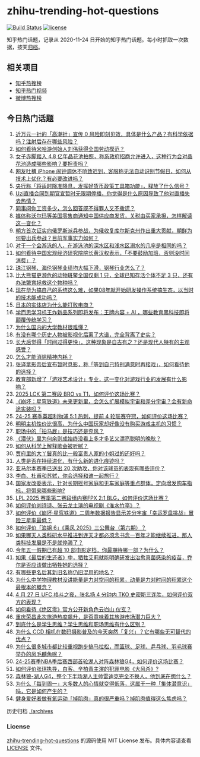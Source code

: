 # zhihu-trending-hot-questions

[![Build Status](https://github.com/justjavac/zhihu-trending-hot-questions/workflows/ci/badge.svg?branch=master)](https://github.com/justjavac/zhihu-trending-hot-questions/actions)
[![license](https://img.shields.io/github/license/justjavac/zhihu-trending-hot-questions)](https://github.com/justjavac/zhihu-trending-hot-questions/blob/master/LICENSE)

知乎热门话题，记录从 2020-11-24
日开始的知乎热门话题。每小时抓取一次数据，按天[归档](./archives)。

## 相关项目

- [知乎热搜榜](https://github.com/justjavac/zhihu-trending-top-search)
- [知乎热门视频](https://github.com/justjavac/zhihu-trending-hot-video)
- [微博热搜榜](https://github.com/justjavac/weibo-trending-hot-search)

## 今日热门话题

<!-- BEGIN -->
<!-- 最后更新时间 Tue Apr 29 2025 07:07:59 GMT+0800 (China Standard Time) -->

1. [近万元一针的「高潮针」宣传 0 风险即刻见效，具体是什么产品？有科学依据吗？注射后存在哪些风险？](https://www.zhihu.com/question/1900153737814697500)
1. [如何看待米哈游创始人刘伟获得全国劳动模范？](https://www.zhihu.com/question/1900302764250207000)
1. [女子赤脚踏入 4.8 亿年晶花池拍照，称系政府招商允许进入，这种行为会对晶花池造成哪些影响？要担责吗？](https://www.zhihu.com/question/1900119661791634200)
1. [网友吐槽 iPhone 闹钟调休不响致迟到，客服称无法自动识别节假日，如何从技术上优化？有必要改进吗？](https://www.zhihu.com/question/1899826576629130200)
1. [央行称「将适时降准降息，发挥好货币政策工具箱功能」，释放了什么信号？](https://www.zhihu.com/question/1900148634365986000)
1. [Uzi直播合同到期官宣暂时无限期停播，你觉得是什么原因导致了他对直播失去热情？](https://www.zhihu.com/question/1900132696203695600)
1. [同事问你工资多少，怎么回答既不得罪人又不撒谎？](https://www.zhihu.com/question/1899126585363267800)
1. [媒体称沃尔玛等美国零售商通知中国供应商发货，关税由买家承担，怎样解读这一变化？](https://www.zhihu.com/question/1899606299152487400)
1. [朝方首次证实向俄罗斯派兵参战，为俄收复库尔斯克州作出重大贡献，朝鲜为何要出兵参战？目前军事实力如何？](https://www.zhihu.com/question/1900129061226907100)
1. [对于一个会游泳的人，在游泳池的深水区和浅水区溺水的几率是相同的吗？](https://www.zhihu.com/question/21383820)
1. [如何看待中国宏观经济研究院院长黄汉权表示，「不要鼓励加班，否则没时间消费」？](https://www.zhihu.com/question/1899825409241093600)
1. [珠江钢琴、海伦钢琴业绩均大幅下滑，钢琴行业怎么了？](https://www.zhihu.com/question/1900137990124168700)
1. [比大熊猫更濒危的动物斑鳖全国仅剩 1 只，全球已知存活个体不足 3 只，还有办法繁育拯救这个物种吗？](https://www.zhihu.com/question/1899555786608304600)
1. [现在华为搞自己的系统这么难，如果08年就开始研发操作系统搞生态，以当时的技术能成功吗？](https://www.zhihu.com/question/1897499905087473000)
1. [日本的实体店为什么能打败电商？](https://www.zhihu.com/question/584328264)
1. [学而思学习机王炸新品系列即将发布：王牌内容 + AI ，哪些教育黑科技即将颠覆传统学习？](https://www.zhihu.com/question/1899764903826415600)
1. [为什么国内的大学教材很难懂？](https://www.zhihu.com/question/298180100)
1. [有没有哪个历史人物被影视化后离了大谱，完全背离了史实？](https://www.zhihu.com/question/658757009)
1. [长大后觉得「时间过得更快」，这种现象是自古有之？还是现代人特有的主观感受？](https://www.zhihu.com/question/1898317934981522700)
1. [怎么才能消除精神内耗？](https://www.zhihu.com/question/664466671)
1. [张译拿影帝后宣布暂时息影，称「等到自己特别满意时再接戏」，如何看待他的选择？](https://www.zhihu.com/question/1899932391042147800)
1. [教育部新增了「游戏艺术设计」专业，这一变化对游戏行业的发展有什么影响？](https://www.zhihu.com/question/1898092854183728400)
1. [2025 LCK 第二赛段 BRO vs T1，如何评价这场比赛？](https://www.zhihu.com/question/1899858371387027700)
1. [《崩坏：星穹铁道》未来更新里，会怎么扩展模拟宇宙和差分宇宙？会有新命途实装吗？](https://www.zhihu.com/question/1899580358133015000)
1. [24-25 赛季英超利物浦 5:1 热刺，提前 4 轮联赛夺冠，如何评价这场比赛？](https://www.zhihu.com/question/1899970156689613000)
1. [明明主机性价比很高，为什么中国玩家却好像没有购买游戏主机的习惯？](https://www.zhihu.com/question/1898457041439274800)
1. [职场中的「拍马屁」是技巧还是歪风？](https://www.zhihu.com/question/1899268986065093400)
1. [《潜伏》里为何余则成始终没看上多才多艺又漂亮聪明的晚秋？](https://www.zhihu.com/question/1896937332357174500)
1. [如何从科学上解释歌会被听腻？](https://www.zhihu.com/question/22918826)
1. [贾府里的大丫鬟真的比一般富贵人家的小姐过的还好吗？](https://www.zhihu.com/question/12289896654)
1. [人类是否在持续进化，有什么新的进化痕迹吗？](https://www.zhihu.com/question/1893997393986441700)
1. [亚马尔本赛季已送出 20 次助攻，你对该球员的表现有哪些评价？](https://www.zhihu.com/question/1899847573478577700)
1. [李白、杜甫和苏轼，你会选择和谁一起旅行？](https://www.zhihu.com/question/659665702)
1. [国家发改委表示，针对长期摇号家庭和无车家庭等重点群体，定向增发购车指标，将带来哪些影响?](https://www.zhihu.com/question/1900144595288950500)
1. [LPL 2025 赛季第二赛段组内赛FPX 2:1 BLG，如何评价这场比赛？](https://www.zhihu.com/question/1900263310106010400)
1. [如何评价刘诗诗、张云龙主演的电视剧《淮水竹亭》？](https://www.zhihu.com/question/1899612589945754400)
1. [如何评价《崩坏·星穹铁道》二周年数据报告显示差分宇宙「幸运罗盘挑战」冒险三星率最低？](https://www.zhihu.com/question/1900158894350799400)
1. [如何评价「浪姐 6」《乘风 2025》三公舞台（第六期）？](https://www.zhihu.com/question/1898923865498944500)
1. [如果哪天人类科研水平推进到连天才都必须念书念一百年才能继续推进，那人类科技发展是不是就停滞了？](https://www.zhihu.com/question/1894880358522152000)
1. [今年五一假期已有超 10 部电影定档，你最期待哪一部？为什么？](https://www.zhihu.com/question/1899062702401355800)
1. [如果《最后的生还者》中，牺牲艾莉就能明确研发出治愈真菌感染的疫苗，乔尔是否应该做出牺牲她的选择？](https://www.zhihu.com/question/1898681712218739200)
1. [有哪些更名后其新旧名称仍旧混用的地名？](https://www.zhihu.com/question/1897714519360386000)
1. [为什么中学物理教材没讲能量是力对空间的积累，动量是力对时间的积累这个最根本的概念？](https://www.zhihu.com/question/1896984171076888300)
1. [4 月 27 日 UFC 格斗之夜，张名扬 4 分钟内 TKO 史密斯三连胜，如何评价双方的表现？](https://www.zhihu.com/question/1899808664287699500)
1. [如何看待《绝区零》官方公开新角色云岿山 仪玄？](https://www.zhihu.com/question/1899775754042054000)
1. [重庆荣昌此次旅游热度飙升，是否意味着其旅游市场潜力巨大？](https://www.zhihu.com/question/1899429927016731400)
1. [到底什么是学生思维？学生思维和职场思维有什么区别？](https://www.zhihu.com/question/659548641)
1. [为什么 CCD 相机在数码摄影普及的今天突然「复兴」？它有哪些无可替代的优点？](https://www.zhihu.com/question/1897982563739506200)
1. [为什么很多城市都比较重视跑步搞马拉松，而篮球、足球、乒乓球、羽毛球赛举办的凤毛麟角呢？](https://www.zhihu.com/question/1897761830895587800)
1. [24-25赛季NBA季后赛西部首轮湖人对阵森林狼G4，如何评价这场比赛？](https://www.zhihu.com/question/1900050714216109600)
1. [如何评价张琪执导，白客、辛柏青主演的犯罪电影《大风杀》?](https://www.zhihu.com/question/1896290760506208800)
1. [森林狼-湖人G4，整个下半场湖人主帅雷迪克完全不换人，他到底在想什么？](https://www.zhihu.com/question/1900136968156835800)
1. [为什么「每到周一」大多数人的心情就变得低落，这属于一种「集体潜意识」吗，它是如何产生的？](https://www.zhihu.com/question/1897931818507953200)
1. [健身爱好者做有氧运动「掉肌肉」真的很严重吗？掉肌肉值得这么焦虑吗？](https://www.zhihu.com/question/1898400993705698300)

<!-- END -->

历史归档 [./archives](./archives)

### License

[zhihu-trending-hot-questions](https://github.com/justjavac/zhihu-trending-hot-questions)
的源码使用 MIT License 发布。具体内容请查看 [LICENSE](./LICENSE) 文件。
